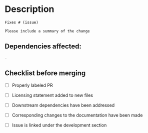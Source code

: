 # Description
    Fixes # (issue)

    Please include a summary of the change

## Dependencies affected:
    - 


## Checklist before merging
- [ ] Properly labeled PR 

- [ ] Licensing statement added to new files 
- [ ] Downstream dependencies have been addressed

- [ ] Corresponding changes to the documentation have been made

- [ ] Issue is linked under the development section
 

